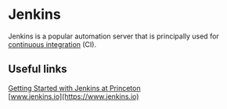 # Jenkins

Jenkins is a popular automation server that is principally used for [continuous integration](https://en.wikipedia.org/wiki/Continuous_integration) (CI).

## Useful links

[Getting Started with Jenkins at Princeton](https://github.com/PrincetonUniversity/jenkins-getting-started)  
[www.jenkins.io](https://www.jenkins.io)  
